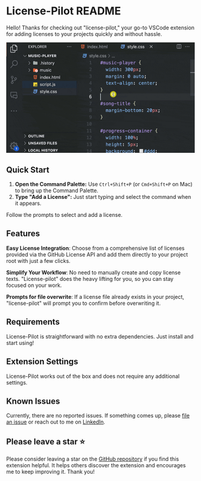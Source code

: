 # License-Pilot README

Hello! Thanks for checking out "license-pilot," your go-to VSCode extension for adding licenses to your projects quickly and without hassle.

![License Pilot Usage Animation](https://github.com/ebenezerdon/extension-images/blob/main/license-pilot-demo.gif?raw=true)

## Quick Start

1. **Open the Command Palette:** Use `Ctrl+Shift+P` (or `Cmd+Shift+P` on Mac) to bring up the Command Palette.
2. **Type "Add a License":** Just start typing and select the command when it appears.

Follow the prompts to select and add a license.

## Features

**Easy License Integration**: Choose from a comprehensive list of licenses provided via the GitHub License API and add them directly to your project root with just a few clicks.

**Simplify Your Workflow**: No need to manually create and copy license texts. "License-pilot" does the heavy lifting for you, so you can stay focused on your work.

**Prompts for file overwrite**: If a license file already exists in your project, "license-pilot" will prompt you to confirm before overwriting it.

## Requirements

License-Pilot is straightforward with no extra dependencies. Just install and start using!

## Extension Settings

License-Pilot works out of the box and does not require any additional settings.

## Known Issues

Currently, there are no reported issues. If something comes up, please [file an issue](https://github.com/ebenezerdon/license-pilot) or reach out to me on [LinkedIn](https://linkedin.com/in/ebenezerdon).

## Please leave a star ⭐️

Please consider leaving a star on the [GitHub repository](https://github.com/ebenezerdon/license-pilot) if you find this extension helpful. It helps others discover the extension and encourages me to keep improving it. Thank you!

